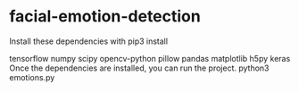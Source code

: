 # facial-emotion-detection
Install these dependencies with pip3 install <module name>

tensorflow
numpy
scipy
opencv-python
pillow
pandas
matplotlib
h5py
keras
Once the dependencies are installed, you can run the project. python3 emotions.py
